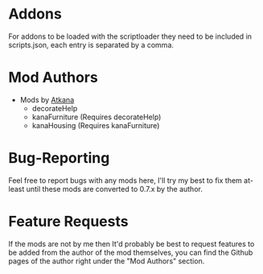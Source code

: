 Addons
======
For addons to be loaded with the scriptloader they need to be included in scripts.json, each entry is separated by a comma.

Mod Authors
======
* Mods by [Atkana](https://github.com/Atkana/tes3mp-scripts)
  * decorateHelp
  * kanaFurniture (Requires decorateHelp)
  * kanaHousing (Requires kanaFurniture)

Bug-Reporting
======
Feel free to report bugs with any mods here, I'll try my best to fix them at-least until these mods are converted to 0.7.x by the author.

Feature Requests
======
If the mods are not by me then It'd probably be best to request features to be added from the author of the mod themselves, you can find the Github pages of the author right under the "Mod Authors" section.
